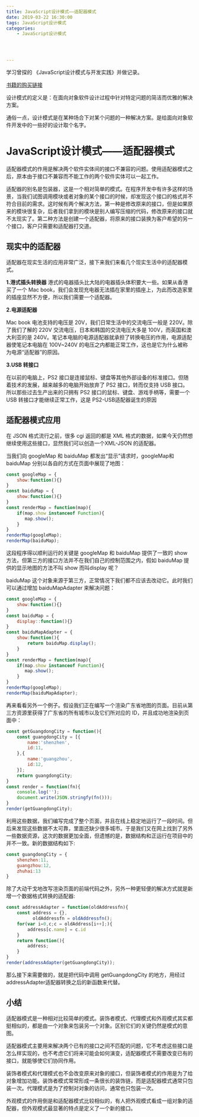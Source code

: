 ```yaml
---
title: JavaScript设计模式——适配器模式
date: 2019-03-22 16:30:00
tags: JavaScript设计模式
categories: 
	- JavaScript设计模式




---
```


学习曾探的 《JavaScript设计模式与开发实践》并做记录。

[书籍的购买链接](http://www.ituring.com.cn/book/1632/)

设计模式的定义是：在面向对象软件设计过程中针对特定问题的简洁而优雅的解决方案。

通俗一点，设计模式是在某种场合下对某个问题的一种解决方案。是给面向对象软件开发中的一些好的设计取个名字。

# JavaScript设计模式——适配器模式

适配器模式的作用是解决两个软件实体间的接口不兼容的问题。使用适配器模式之后，原本由于接口不兼容而不能工作的两个软件实体可以一起工作。

适配器的别名是包装器，这是一个相对简单的模式。在程序开发中有许多这样的场景，当我们试图调用模块或者对象的某个接口的时候，却发现这个接口的格式并不符合目前的需求。这时候有两个解决方法，第一种是修改原来的接口，但是如果原来的模块很复杂，后者我们拿到的模块是别人编写压缩的代码，修改原来的接口就不太现实了。第二种方法是创建一个适配器，将原来的接口装换为客户希望的另一个接口，客户只需要和适配器打交道。

## 现实中的适配器

适配器在现实生活的应用非常广泛，接下来我们来看几个现实生活中的适配器模式。

**1.港式插头转换器**
港式的电器插头比大陆的电器插头体积要大一些。如果从香港买了一个 Mac book，我们会发现充电器无法插在家里的插座上，为此而改造家里的插座显然不方便，所以我们需要一个适配器。

**2.电源适配器**

Mac book 电池支持的电压是 20V，我们日常生活中的交流电压一般是 220V。除了我们了解的 220V 交流电压，日本和韩国的交流电压大多是 100V，而英国和澳大利亚的是 240V。笔记本电脑的电源适配器就承担了转换电压的作用，电源适配器使笔记本电脑在 100V~240V 的电压之内都能正常工作，这也是它为什么被称为电源“适配器”的原因。

**3.USB 转接口**

在以前的电脑上，PS2 接口是连接鼠标、键盘等其他外部设备的标准接口。但随着技术的发展，越来越多的电脑开始放弃了 PS2 接口，转而仅支持 USB 接口。所以那些过去生产出来的只拥有 PS2 接口的鼠标、键盘、游戏手柄等，需要一个 USB 转接口才能继续正常工作，这是 PS2-USB适配器诞生的原因

## 适配器模式应用

在 JSON 格式流行之前，很多 cgi 返回的都是 XML 格式的数据，如果今天仍然想继续使用这些接口，显然我们可以创造一个XML-JSON 的适配器。

当我们向 googleMap 和 baiduMap 都发出“显示”请求时，googleMap和 baiduMap 分别以各自的方式在页面中展现了地图：

```javascript
const googleMap = {
    show:function(){}
}
const baiduMap = {
    show:function(){}
}
const renderMap = function(map){
    if(map.show instanceof Function){
       map.show();
    }
}
renderMap(googleMap);
renderMap(baiduMap);
```

这段程序得以顺利运行的关键是 googleMap 和 baiduMap 提供了一致的 show 方法，但第三方的接口方法并不在我们自己的控制范围之内，假如 baiduMap 提供的显示地图的方法不叫 show 而叫display 呢？

baiduMap 这个对象来源于第三方，正常情况下我们都不应该去改动它。此时我们可以通过增加 baiduMapAdapter 来解决问题：

```javascript
const googleMap = {
    show:function(){}
}
const baiduMap = {
    display::function(){}
}
const baiduMapAdapter = {
    show:function(){
        return baiduMap.display();
    }
}
const renderMap = function(map){
    if(map.show instanceof Function){
       map.show();
    }
}
renderMap(googleMap);
renderMap(baiduMapAdapter);
```

再来看看另外一个例子。假设我们正在编写一个渲染广东省地图的页面。目前从第三方资源里获得了广东省的所有城市以及它们所对应的 ID，并且成功地渲染到页面中：

```javascript
const getGuangdongCity = function(){
    const guangdongCity = [{
        name:'shenzhen',
        id:11,
    },{
        name:'guangzhou',
        id:12,
    }];
    return guangdongCity;
}
const render = function(fn){
    console.log('');
    document.write(JSON.stringfy(fn()));
}
render(getGuangdongCity);
```

利用这些数据，我们编写完成了整个页面，并且在线上稳定地运行了一段时间。但后来发现这些数据不太可靠，里面还缺少很多城市。于是我们又在网上找到了另外一些数据资源，这次的数据更加全面，但遗憾的是，数据结构和正运行在项目中的并不一致。新的数据结构如下:

```javascript
const guangdongCity = {
    shenzhen:11,
    guangzhou:12,
    zhuhai:13
}
```

除了大动干戈地改写渲染页面的前端代码之外，另外一种更轻便的解决方式就是新增一个数据格式转换的适配器:

```javascript
const addressAdapter = function(oldAddressfn){
    const address = {},
          oldAddressfn = oldAddressfn();
    for(var i=0,c;c = oldAddress[i++];){
        address[c.name] = c.id
    }
    return function(){
        address;
    }
}
render(addressAdapter(getGuangdongCity));
```

那么接下来需要做的，就是把代码中调用 getGuangdongCity 的地方，用经过 addressAdapter适配器转换之后的新函数来代替。

## 小结

适配器模式是一种相对比较简单的模式。装饰者模式、代理模式和外观模式其实都挺相似的，都是由一个对象来包装另一个对象。区别它们的关键仍然是模式的意图。

适配器模式主要用来解决两个已有的接口之间不匹配的问题，它不考虑这些接口是怎么样实现的，也不考虑它们将来可能会如何演变，适配器模式不需要改变已有的接口，就能够使它们协同作用。

装饰者模式和代理模式也不会改变原来对象的接口，但装饰者模式的作用是为了给对象增加功能。装饰者模式常常形成一条很长的装饰链，而是适配器模式通常只包装一次。代理模式是为了控制对对象的访问，通常也只包装一次。

外观模式的作用倒是和适配器模式比较相似的，有人把外观模式看成一组对象的适配器，但外观模式最显著的特点是定义了一个新的接口。

